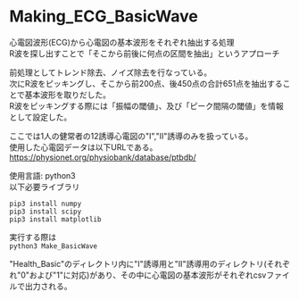 # Making_ECG_BasicWave

心電図波形(ECG)から心電図の基本波形をそれぞれ抽出する処理  
R波を探し出すことで「そこから前後に何点の区間を抽出」というアプローチ

前処理としてトレンド除去、ノイズ除去を行なっている。  
次にR波をピッキングし、そこから前200点、後450点の合計651点を抽出することで基本波形を取りだした。  
R波をピッキングする際には「振幅の閾値」、及び「ピーク間隔の閾値」を情報として設定した。

ここでは1人の健常者の12誘導心電図の"I","II"誘導のみを扱っている。  
使用した心電図データは以下URLである。  
https://physionet.org/physiobank/database/ptbdb/


使用言語: python3  
以下必要ライブラリ
```
pip3 install numpy
pip3 install scipy
pip3 install matplotlib
```

実行する際は  
`python3 Make_BasicWave`  

"Health_Basic"のディレクトリ内に"I"誘導用と"II"誘導用のディレクトリ(それぞれ"0"および"1"に対応)があり、その中に心電図の基本波形がそれぞれcsvファイルで出力される。
